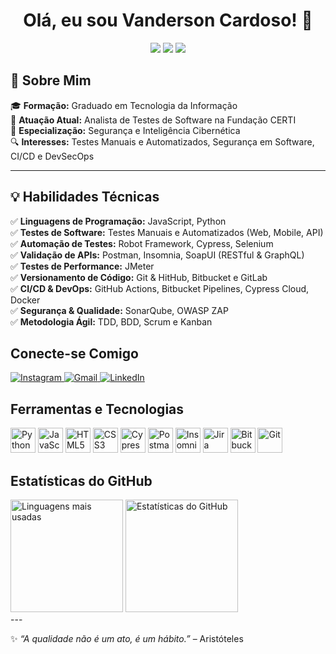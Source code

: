 <h1 align="center"> Olá, eu sou Vanderson Cardoso! 👋 </h1>

<p align="center">
  <img src="https://img.shields.io/badge/QA%20Engineer-Test%20Automation-blue?style=flat-square&logo=testing-library" />
  <img src="https://img.shields.io/badge/CI%2FCD-GitHub%20Actions%20%7C%20Bitbucket%20Pipelines-blue?style=flat-square&logo=github-actions" />
  <img src="https://img.shields.io/badge/DevSecOps-Security%20Testing%20%7C%20SonarQube-orange?style=flat-square&logo=owasp" />
</p>

## 🚀 Sobre Mim

🎓 **Formação:** Graduado em Tecnologia da Informação  
💼 **Atuação Atual:** Analista de Testes de Software na Fundação CERTI  
🌱 **Especialização:** Segurança e Inteligência Cibernética  
🔍 **Interesses:** Testes Manuais e Automatizados, Segurança em Software, CI/CD e DevSecOps  

---

## 💡 Habilidades Técnicas

✅ **Linguagens de Programação:** JavaScript, Python  
✅ **Testes de Software:** Testes Manuais e Automatizados (Web, Mobile, API)  
✅ **Automação de Testes:** Robot Framework, Cypress, Selenium  
✅ **Validação de APIs:** Postman, Insomnia, SoapUI (RESTful & GraphQL)  
✅ **Testes de Performance:** JMeter  
✅ **Versionamento de Código:** Git & HitHub, Bitbucket e GitLab  
✅ **CI/CD & DevOps:** GitHub Actions, Bitbucket Pipelines, Cypress Cloud, Docker  
✅ **Segurança & Qualidade:** SonarQube, OWASP ZAP  
✅ **Metodologia Ágil:** TDD, BDD, Scrum e Kanban  

<h2> Conecte-se Comigo   </h2>

<div>
  <a href="https://instagram.com/van_kardoso" target="_blank">
    <img src="https://img.shields.io/badge/-Instagram-%23E4405F?style=for-the-badge&logo=instagram&logoColor=white" target="_blank" alt="Instagram">
  </a>
  
  <a href="mailto:vderson08@gmail.com">
    <img src="https://img.shields.io/badge/Gmail-D14836?style=for-the-badge&logo=gmail&logoColor=white" target="_blank" alt="Gmail">
  </a>
  
  <a href="https://www.linkedin.com/in/van-card07" target="_blank">
    <img src="https://img.shields.io/badge/-LinkedIn-%230077B5?style=for-the-badge&logo=linkedin&logoColor=white" target="_blank" alt="LinkedIn">
  </a>
</div>

<h2> Ferramentas e Tecnologias </h2>

<div>
  <img src="https://cdn.jsdelivr.net/gh/devicons/devicon@latest/icons/python/python-original.svg" width="40" height="40" alt="Python">
  
  <img src="https://cdn.jsdelivr.net/gh/devicons/devicon@latest/icons/javascript/javascript-original.svg" width="40" height="40" alt="JavaScript">
  
  <img src="https://cdn.jsdelivr.net/gh/devicons/devicon@latest/icons/html5/html5-original.svg" width="40" height="40" alt="HTML5">
  
  <img src="https://cdn.jsdelivr.net/gh/devicons/devicon@latest/icons/css3/css3-original.svg" width="40" height="40" alt="CSS3">
  
  <img src="https://cdn.jsdelivr.net/gh/devicons/devicon@latest/icons/cypressio/cypressio-original.svg" width="40" height="40" alt="Cypress">
  
  <img src="https://cdn.jsdelivr.net/gh/devicons/devicon@latest/icons/postman/postman-original.svg" width="40" height="40" alt="Postman">
  
  <img src="https://cdn.jsdelivr.net/gh/devicons/devicon@latest/icons/insomnia/insomnia-original.svg" width="40" height="40" alt="Insomnia">
  
  <img src="https://cdn.jsdelivr.net/gh/devicons/devicon@latest/icons/jira/jira-original-wordmark.svg" width="40" height="40" alt="Jira">
  
  <img src="https://cdn.jsdelivr.net/gh/devicons/devicon@latest/icons/bitbucket/bitbucket-original-wordmark.svg" width="40" height="40" alt="Bitbucket">
  
  <img src="https://cdn.jsdelivr.net/gh/devicons/devicon/icons/git/git-original.svg" width="40" height="40" alt="Git">
</div>

<h2> Estatísticas do GitHub </h2>

<div>
  <img height="180em" src="https://github-readme-stats.vercel.app/api/top-langs/?username=vandersoncr&layout=compact&langs_count=7&theme=dracula" alt="Linguagens mais usadas">
  
  <img height="180em" src="https://github-readme-stats.vercel.app/api/?username=vandersoncr&show_icons=true&theme=dracula&include_all_commits=true&count_private=true" alt="Estatísticas do GitHub">
</div>
---

✨ *“A qualidade não é um ato, é um hábito.”* – Aristóteles  
